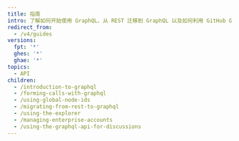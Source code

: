 ```yaml
---
title: 指南
intro: 了解如何开始使用 GraphQL、从 REST 迁移到 GraphQL 以及如何利用 GitHub GraphQL API 执行各种任务。
redirect_from:
  - /v4/guides
versions:
  fpt: '*'
  ghes: '*'
  ghae: '*'
topics:
  - API
children:
  - /introduction-to-graphql
  - /forming-calls-with-graphql
  - /using-global-node-ids
  - /migrating-from-rest-to-graphql
  - /using-the-explorer
  - /managing-enterprise-accounts
  - /using-the-graphql-api-for-discussions
---
```


